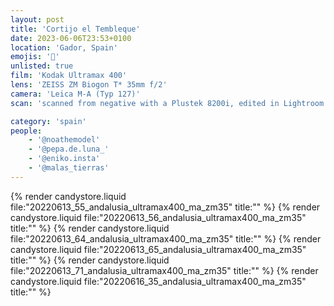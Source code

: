 ```yaml
---
layout: post
title: 'Cortijo el Tembleque'
date: 2023-06-06T23:53+0100
location: 'Gador, Spain'
emojis: '🔞'
unlisted: true
film: 'Kodak Ultramax 400'
lens: 'ZEISS ZM Biogon T* 35mm f/2'
camera: 'Leica M-A (Typ 127)'
scan: 'scanned from negative with a Plustek 8200i, edited in Lightroom'

category: 'spain'
people: 
    - '@noathemodel'
    - '@pepa.de.luna_'
    - '@eniko.insta'
    - '@malas_tierras'
---
```


{% render candystore.liquid file:"20220613_55_andalusia_ultramax400_ma_zm35" title:"" %}
{% render candystore.liquid file:"20220613_56_andalusia_ultramax400_ma_zm35" title:"" %}
{% render candystore.liquid file:"20220613_64_andalusia_ultramax400_ma_zm35" title:"" %}
{% render candystore.liquid file:"20220613_65_andalusia_ultramax400_ma_zm35" title:"" %}
{% render candystore.liquid file:"20220613_71_andalusia_ultramax400_ma_zm35" title:"" %}
{% render candystore.liquid file:"20220616_35_andalusia_ultramax400_ma_zm35" title:"" %}